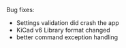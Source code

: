 Bug fixes:
- Settings validation did crash the app
- KiCad v6 Library format changed
- better command exception handling
